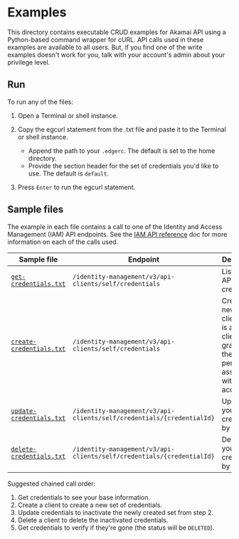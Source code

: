 # Examples

This directory contains executable CRUD examples for Akamai API using a Python-based command wrapper for cURL. API calls used in these examples are available to all users. But, if you find one of the write examples doesn't work for you, talk with your account's admin about your privilege level.

## Run

To run any of the files:

1. Open a Terminal or shell instance.
2. Copy the egcurl statement from the .txt file and paste it to the Terminal or shell instance.
   
   - Append the path to your `.edgerc`. The default is set to the home directory.
   - Provide the section header for the set of credentials you'd like to use. The default is `default`.

3. Press `Enter` to run the egcurl statement.
    
## Sample files

The example in each file contains a call to one of the Identity and Access Management (IAM) API endpoints. See the [IAM API reference](https://techdocs.akamai.com/iam-api/reference/api) doc for more information on each of the calls used.

|Sample file|Endpoint|Description|
|---|---|---|
|[`get-credentials.txt`](/examples/get-credentials.txt)|`/identity-management/v3/api-clients/self/credentials`|Lists your API client credentials.|
|[`create-credentials.txt`](/examples/create-credentials.txt)|`/identity-management/v3/api-clients/self/credentials`|Creates a new API client. This is a *quick* client and grants you the default permissions associated with your account.|
|[`update-credentials.txt`](/examples/update-credentials.txt)|`/identity-management/v3/api-clients/self/credentials/{credentialId}`|Updates your credentials by ID.|
|[`delete-credentials.txt`](/examples/delete-credentials.txt)|`/identity-management/v3/api-clients/self/credentials/{credentialId}`|Deletes your credentials by ID.|

Suggested chained call order:

1. Get credentials to see your base information.
2. Create a client to create a new set of credentials.
3. Update credentials to inactivate the newly created set from step 2.
4. Delete a client to delete the inactivated credentials.
5. Get credentials to verify if they're gone (the status will be `DELETED`).